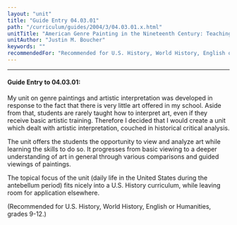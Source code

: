 ```yaml
---
layout: "unit"
title: "Guide Entry 04.03.01"
path: "/curriculum/guides/2004/3/04.03.01.x.html"
unitTitle: "American Genre Painting in the Nineteenth Century: Teaching Artistic Interpretation as a Tool For Critically Viewing History"
unitAuthor: "Justin M. Boucher"
keywords: ""
recommendedFor: "Recommended for U.S. History, World History, English or Humanities, grades 9-12."
---
```

<body>
<hr/>
<h4>
Guide Entry to 04.03.01:
</h4>
<p>
My unit on genre paintings and artistic interpretation was developed in response to the fact that there is very little art offered in my school. Aside from that, students are rarely taught how to interpret art, even if they receive basic artistic training. Therefore I decided that I would create a unit which dealt with artistic interpretation, couched in historical critical analysis.
</p>
<p>
The unit offers the students the opportunity to view and analyze art while learning the skills to do so. It progresses from basic viewing to a deeper understanding of art in general through various comparisons and guided viewings of paintings.
</p>
<p>
The topical focus of the unit (daily life in the United States during the antebellum period) fits nicely into a U.S. History curriculum, while leaving room for application elsewhere.
</p>
<p>
(Recommended for U.S. History, World History, English or Humanities, grades 9-12.)
</p>
</body>